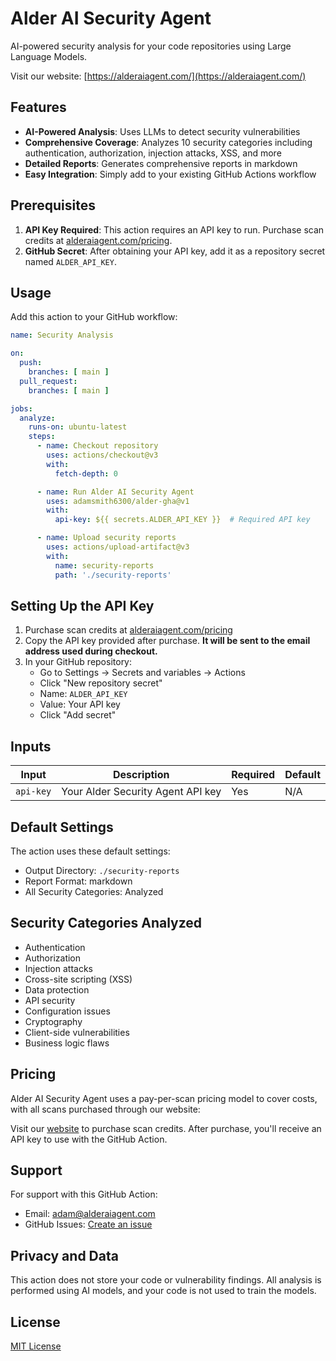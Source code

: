 # Alder AI Security Agent

AI-powered security analysis for your code repositories using Large Language Models.

Visit our website: [https://alderaiagent.com/](https://alderaiagent.com/)

## Features

- **AI-Powered Analysis**: Uses LLMs to detect security vulnerabilities
- **Comprehensive Coverage**: Analyzes 10 security categories including authentication, authorization, injection attacks, XSS, and more
- **Detailed Reports**: Generates comprehensive reports in markdown
- **Easy Integration**: Simply add to your existing GitHub Actions workflow

## Prerequisites

1. **API Key Required**: This action requires an API key to run. Purchase scan credits at [alderaiagent.com/pricing](https://alderaiagent.com/pricing).
2. **GitHub Secret**: After obtaining your API key, add it as a repository secret named `ALDER_API_KEY`.

## Usage

Add this action to your GitHub workflow:

```yaml
name: Security Analysis

on:
  push:
    branches: [ main ]
  pull_request:
    branches: [ main ]

jobs:
  analyze:
    runs-on: ubuntu-latest
    steps:
      - name: Checkout repository
        uses: actions/checkout@v3
        with:
          fetch-depth: 0

      - name: Run Alder AI Security Agent
        uses: adamsmith6300/alder-gha@v1
        with:
          api-key: ${{ secrets.ALDER_API_KEY }}  # Required API key

      - name: Upload security reports
        uses: actions/upload-artifact@v3
        with:
          name: security-reports
          path: './security-reports'
```

## Setting Up the API Key

1. Purchase scan credits at [alderaiagent.com/pricing](https://alderaiagent.com/pricing)
2. Copy the API key provided after purchase. **It will be sent to the email address used during checkout.**
3. In your GitHub repository:
   - Go to Settings → Secrets and variables → Actions
   - Click "New repository secret"
   - Name: `ALDER_API_KEY`
   - Value: Your API key
   - Click "Add secret"

## Inputs

| Input                | Description                            | Required | Default |
|---------------------|----------------------------------------|----------|---------|
| `api-key` | Your Alder Security Agent API key | Yes       | N/A   |

## Default Settings

The action uses these default settings:
- Output Directory: `./security-reports`
- Report Format: markdown
- All Security Categories: Analyzed

## Security Categories Analyzed

- Authentication
- Authorization
- Injection attacks
- Cross-site scripting (XSS)
- Data protection
- API security
- Configuration issues
- Cryptography
- Client-side vulnerabilities
- Business logic flaws

## Pricing

Alder AI Security Agent uses a pay-per-scan pricing model to cover costs, with all scans purchased through our website:

Visit our [website](https://alderaiagent.com/) to purchase scan credits. After purchase, you'll receive an API key to use with the GitHub Action.

## Support

For support with this GitHub Action:
- Email: [adam@alderaiagent.com](mailto:adam@alderaiagent.com)
- GitHub Issues: [Create an issue](https://github.com/adamsmith6300/alder-gha/issues)

## Privacy and Data

This action does not store your code or vulnerability findings. All analysis is performed using AI models, and your code is not used to train the models.

## License

[MIT License](LICENSE)

